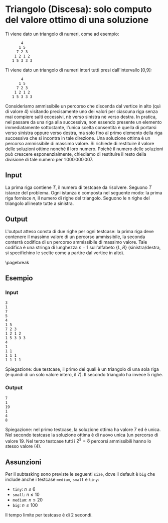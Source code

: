 # Triangolo (Discesa): solo computo del valore ottimo di una soluzione

Ti viene dato un triangolo di numeri, come ad esempio:
```
       4
      1 5
     7 2 3
    1 2 1 2
   1 5 3 3 3
```
   
Ti viene dato un triangolo di numeri interi tutti presi dall'intervallo [0,9]:
```
       4
      1 5
     7 2 3
    1 2 1 2
   1 5 3 3 3
```
   
Consideriamo ammissibile un percorso che discenda dal vertice in alto (quì di valore 4) visitando precisamente uno dei valori per ciascuna riga senza mai compiere salti eccessivi, nè verso sinistra nè verso destra. In pratica, nel passare da una riga alla successiva, non essendo presente un elemento immediatamente sottostante, l'unica scelta consentita è quella di portarsi verso sinistra oppure verso destra, ma solo fino al primo elemento della riga successiva che si incontra in tale direzione.
Una soluzione ottima è un percorso ammissibile di massimo valore. 
Si richiede di restituire il valore delle soluzioni ottime nonchè il loro numero. Poichè il numero delle soluzioni può crescere esponenzialmente, chiediamo di restituire il resto della divisione di tale numero per $1\,000\,000\,007$.


## Input
La prima riga contiene $T$, il numero di testcase da risolvere. Seguono $T$
istanze del problema. Ogni istanza è composta nel seguente modo: la prima
riga fornisce $n$, il numero di righe del triangolo.
Seguono le n righe del triangolo allineate tutte a sinistra.

## Output
L'output atteso consta di due righe per ogni testcase: la prima riga deve contenere il massimo valore di un percorso ammissibile, la seconda conterrà codifica di un percorso ammissibile di massimo valore. Tale codifica è una stringa di lunghezza $n-1$ sull'alfabeto $\{L,R\}$ (sinistra/destra, si specifichino le scelte come a partire dal vertice in alto).

\pagebreak
## Esempio

### Input
```
3
1
7
5
4
1 5
7 2 3
1 2 1 2
1 5 3 3 3
4
1
1 1
1 1 1
1 1 1 1
```
Spiegazione: due testcase, il primo dei quali è un triangolo di una sola riga (e quindi di un solo valore intero, il 7). Il secondo triangolo ha invece 5 righe.

### Output
```
7
1
19
1
4
8
```

Spiegazione: nel primo testcase, la soluzione ottima ha valore 7 ed è unica. Nel secondo testcase la soluzione ottima è di nuovo unica (un percorso di valore 19. Nel terzo testcase tutti i $2^3=8$ percorsi ammissibili hanno lo stesso valore (4).



## Assunzioni

Per il subtasking sono previste le seguenti `size`, dove il default è `big` che include anche i testcase `medium`, `small` e `tiny`:

* `tiny`: $n \leq 6$
* `small`: $n \leq 10$
* `medium`: $n \leq 20$
* `big`: $n \leq 100$

Il tempo limite per testcase è di $2$ secondi.

